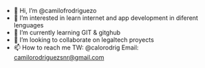 - 👋 Hi, I’m @camilofrodriguezo
- 👀 I’m interested in learn internet and app development in diferent lenguages
- 🌱 I’m currently learning GIT & gitghub
- 💞️ I’m looking to collaborate on legaltech proyects
- 📫 How to reach me TW: @calorodrig Email: camilorodriguezsnr@gmail.com

<!---
camilofrodriguezo/camilofrodriguezo is a ✨ special ✨ repository because its `README.md` (this file) appears on your GitHub profile.
You can click the Preview link to take a look at your changes.
--->
